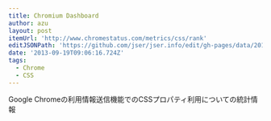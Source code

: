 ```yaml
---
title: Chromium Dashboard
author: azu
layout: post
itemUrl: 'http://www.chromestatus.com/metrics/css/rank'
editJSONPath: 'https://github.com/jser/jser.info/edit/gh-pages/data/2013/09/index.json'
date: '2013-09-19T09:06:16.724Z'
tags:
  - Chrome
  - CSS
---
```

Google Chromeの利用情報送信機能でのCSSプロパティ利用についての統計情報
